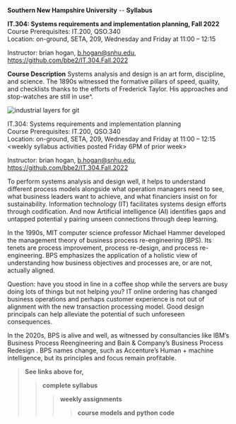 **Southern New Hampshire University**  -- **Syllabus**

**IT.304: Systems requirements and implementation planning, Fall 2022**  
Course Prerequisites: IT.200, QSO.340  
Location: on-ground, SETA, 209, Wednesday and Friday at 11:00 – 12:15  

Instructor: brian hogan, b.hogan@snhu.edu, https://github.com/bbe2/IT.304.Fall.2022  

**Course Description**
Systems analysis and design is an art form, discipline, and science. The 1890s witnessed the formative pillars of speed, quality, and checklists thanks to the efforts of Frederick Taylor. His approaches and stop-watches are still in use^.  

![industrial layers for git](https://user-images.githubusercontent.com/59778456/189484527-4b742176-8912-4a30-bfe3-027db58fe3d2.JPG)  

IT.304: Systems requirements and implementation planning  
Course Prerequisites: IT.200, QSO.340  
Location: on-ground, SETA, 209, Wednesday and Friday at 11:00 – 12:15  
<weekly syllabus activities posted Friday 6PM of prior week>  

Instructor: brian hogan, b.hogan@snhu.edu, https://github.com/bbe2/IT.304.Fall.2022  
								
To perform systems analysis and design well, it helps to understand different process models alongside what operation managers need to see, what business leaders want to achieve, and what financiers insist on for sustainability. Information technology (IT) facilitates systems design efforts through codification. And now Artificial intelligence (AI) identifies gaps and untapped potential y pairing unseen connections through deep learning.  
 
In the 1990s, MIT computer science professor Michael Hammer developed the management theory of business process re-engineering (BPS). Its tenets are process improvement, process re-design, and process re-engineering. BPS emphasizes the application of a holistic view of understanding how business  objectives and processes are, or are not, actually aligned.  
 
Question: have you stood in line in a coffee shop while the servers are busy doing lots of things but not helping you? IT online ordering has changed business operations and perhaps customer experience is not out of alignment with the new transaction processing model. Good design principals can help alleviate the potential of such unforeseen consequences.  
 
In the 2020s, BPS is alive and well, as witnessed by consultancies like IBM’s Business Process Reengineering <IBM-BPRS> and Bain & Company’s Business Process Redesign <Bain>. BPS names change, such as Accenture’s Human + machine intelligence, but its principles and focus remain profitable.  

> **See links above for,**
>> **complete syllabus**  
>>> **weekly assignments**  
>>>> **course models and python code**  

